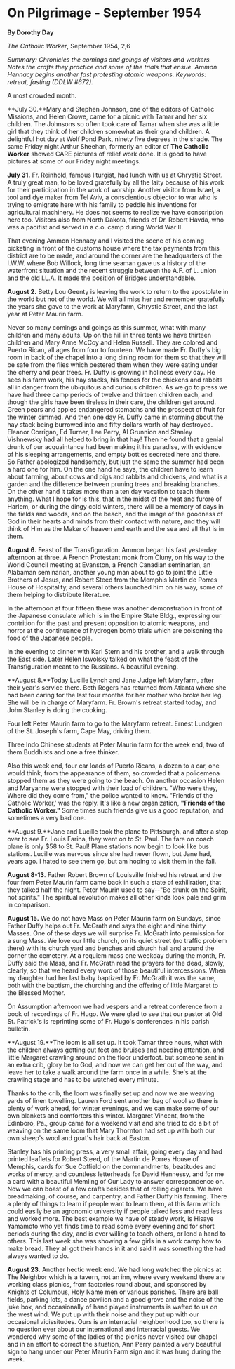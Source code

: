 On Pilgrimage - September 1954
==============================

**By Dorothy Day**

*The Catholic Worker*, September 1954, 2,6

*Summary: Chronicles the comings and goings of visitors and workers.
Notes the crafts they practice and some of the trials that ensue. Ammon
Hennacy begins another fast protesting atomic weapons. Keywords:
retreat, fasting (DDLW \#672).*

A most crowded month.

**July 30.**Mary and Stephen Johnson, one of the editors of Catholic
Missions, and Helen Crowe, came for a picnic with Tamar and her six
children. The Johnsons so often took care of Tamar when she was a little
girl that they think of her children somewhat as their grand children. A
delightful hot day at Wolf Pond Park, ninety five degrees in the shade.
The same Friday night Arthur Sheehan, formerly an editor of **The
Catholic Worker** showed CARE pictures of relief work done. It is good
to have pictures at some of our Friday night meetings.

**July 31.** Fr. Reinhold, famous liturgist, had lunch with us at
Chrystie Street. A truly great man, to be loved gratefully by all the
laity because of his work for their participation in the work of
worship. Another visitor from Israel, a tool and dye maker from Tel
Aviv, a conscientious objector to war who is trying to emigrate here
with his family to peddle his inventions for agricultural machinery. He
does not seems to realize we have conscription here too. Visitors also
from North Dakota, friends of Dr. Robert Havda, who was a pacifist and
served in a c.o. camp during World War II.

That evening Ammon Hennacy and I visited the scene of his coming
picketing in front of the customs house where the tax payments from this
district are to be made, and around the corner are the headquarters of
the I.W.W. where Bob Willock, long time seaman gave us a history of the
waterfront situation and the recent struggle between the A.F. of L.
union and the old I.L.A. It made the position of Bridges understandable.

**August 2.** Betty Lou Geenty is leaving the work to return to the
apostolate in the world but not of the world. We will all miss her and
remember gratefully the years she gave to the work at Maryfarm, Chrystie
Street, and the last year at Peter Maurin farm.

Never so many comings and goings as this summer, what with many children
and many adults. Up on the hill in three tents we have thirteen children
and Mary Anne McCoy and Helen Russell. They are colored and Puerto
Rican, all ages from four to fourteen. We have made Fr. Duffy's big room
in back of the chapel into a long dining room for them so that they will
be safe from the flies which pestered them when they were eating under
the cherry and pear trees. Fr. Duffy is growing in holiness every day.
He sees his farm work, his hay stacks, his fences for the chickens and
rabbits all in danger from the ubiquitous and curious children. As we go
to press we have had three camp periods of twelve and thirteen children
each, and though the girls have been tireless in their care, the
children get around. Green pears and apples endangered stomachs and the
prospect of fruit for the winter dimmed. And then one day Fr. Duffy came
in storming about the hay stack being burrowed into and fifty dollars
worth of hay destroyed. Eleanor Corrigan, Ed Turner, Lee Perry, Al
Grunnion and Stanley Vishnewsky had all helped to bring in that hay!
Then he found that a genial drunk of our acquaintance had been making it
his paradise, with evidence of his sleeping arrangements, and empty
bottles secreted here and there. So Father apologized handsomely, but
just the same the summer had been a hard one for him. On the one hand he
says, the children have to learn about farming, about cows and pigs and
rabbits and chickens, and what is a garden and the difference between
pruning trees and breaking branches. On the other hand it takes more
than a ten day vacation to teach them anything. What I hope for is this,
that in the midst of the heat and furore of Harlem, or during the dingy
cold winters, there will be a memory of days in the fields and woods,
and on the beach, and the image of the goodness of God in their hearts
and minds from their contact with nature, and they will think of Him as
the Maker of heaven and earth and the sea and all that is in them.

**August 6.** Feast of the Transfiguration. Ammon began his fast
yesterday afternoon at three. A French Protestant monk from Cluny, on
his way to the World Council meeting at Evanston, a French Canadian
seminarian, an Alabaman seminarian, another young man about to go to
joint the Little Brothers of Jesus, and Robert Steed from the Memphis
Martin de Porres House of Hospitality, and several others launched him
on his way, some of them helping to distribute literature.

In the afternoon at four fifteen there was another demonstration in
front of the Japanese consulate which is in the Empire State Bldg.,
expressing our contrition for the past and present opposition to atomic
weapons, and horror at the continuance of hydrogen bomb trials which are
poisoning the food of the Japanese people.

In the evening to dinner with Karl Stern and his brother, and a walk
through the East side. Later Helen Iswolsky talked on what the feast of
the Transfiguration meant to the Russians. A beautiful evening.

**August 8.**Today Lucille Lynch and Jane Judge left Maryfarm, after
their year's service there. Beth Rogers has returned from Atlanta where
she had been caring for the last four months for her mother who broke
her leg. She will be in charge of Maryfarm. Fr. Brown's retreat started
today, and John Stanley is doing the cooking.

Four left Peter Maurin farm to go to the Maryfarm retreat. Ernest
Lundgren of the St. Joseph's farm, Cape May, driving them.

Three Indo Chinese students at Peter Maurin farm for the week end, two
of them Buddhists and one a free thinker.

Also this week end, four car loads of Puerto Ricans, a dozen to a car,
one would think, from the appearance of them, so crowded that a
policemena stopped them as they were going to the beach. On another
occasion Helen and Maryanne were stopped with their load of children.
"Who were they, Where did they come from," the police wanted to know.
"Friends of the Catholic Worker,' was the reply. It's like a new
organization, **"Friends of the Catholic Worker."** Some times such
friends give us a good reputation, and sometimes a very bad one.

**August 9.**Jane and Lucille took the plane to Pittsburgh, and after a
stop over to see Fr. Louis Farina, they went on to St. Paul. The fare on
coach plane is only \$58 to St. Paul! Plane stations now begin to look
like bus stations. Lucille was nervous since she had never flown, but
Jane had, years ago. I hated to see them go, but am hoping to visit them
in the fall.

**August 8-13**. Father Robert Brown of Louisville fnished his retreat
and the four from Peter Maurin farm came back in such a state of
exhiliration, that they talked half the night. Peter Maurin used to
say--"Be drunk on the Spirit, not spirits." The spiritual revolution
makes all other kinds look pale and grim in comparison.

**August 15.** We do not have Mass on Peter Maurin farm on Sundays,
since Father Duffy helps out Fr. McGrath and says the eight and nine
thirty Masses. One of these days we will surprise Fr. McGrath into
permission for a sung Mass. We love our little church, on its quiet
street (no traffic problem there) with its church yard and benches and
church hall and around the corner the cemetery. At a requiem mass one
weekday during the month, Fr. Duffy said the Mass, and Fr. McGrath read
the prayers for the dead, slowly, clearly, so that we heard every word
of those beautiful intercessions. When my daughter had her last baby
baptized by Fr. McGrath it was the same, both with the baptism, the
churching and the offering of little Margaret to the Blessed Mother.

On Assumption afternoon we had vespers and a retreat conference from a
book of recordings of Fr. Hugo. We were glad to see that our pastor at
Old St. Patrick's is reprinting some of Fr. Hugo's conferences in his
parish bulletin.

**August 19.**The loom is all set up. It took Tamar three hours, what
with the children always getting cut feet and bruises and needing
attention, and little Margaret crawling around on the floor underfoot.
but someone sent in an extra crib, glory be to God, and now we can get
her out of the way, and leave her to take a walk around the farm once in
a while. She's at the crawling stage and has to be watched every minute.

Thanks to the crib, the loom was finally set up and now we are weaving
yards of linen towelling. Lauren Ford sent another bag of wool so there
is plenty of work ahead, for winter evenings, and we can make some of
our own blankets and comforters this winter. Margaret Vincent, from the
Edinboro, Pa., group came for a weekend visit and she tried to do a bit
of weaving on the same loom that Mary Thornton had set up with both our
own sheep's wool and goat's hair back at Easton.

Stanley has his printing press, a very small affair, going every day and
had printed leaflets for Robert Steed, of the Martin de Porres House of
Memphis, cards for Sue Coffield on the commandments, beatitudes and
works of mercy, and countless letterheads for David Hennessy, and for me
a card with a beautiful Memling of Our Lady to answer correspondence on.
Now we can boast of a few crafts besides that of rolling cigarets. We
have breadmaking, of course, and carpentry, and Father Duffy his
farming. There a plenty of things to learn if people want to learn them,
at this farm which could easily be an agronomic university if people
talked less and read less and worked more. The best example we have of
steady work, is Hisaye Yamamoto who yet finds time to read some every
evening and for short periods during the day, and is ever willing to
teach others, or lend a hand to others. This last week she was showing a
few girls in a work camp how to make bread. They all got their hands in
it and said it was something the had always wanted to do.

**August 23.** Another hectic week end. We had long watched the picnics
at The Neighbor which is a tavern, not an inn, where every weekend there
are working class picnics, from factories round about, and sponsored by
Knights of Columbus, Holy Name men or various parishes. There are ball
fields, parking lots, a dance pavilion and a good grove and the noise of
the juke box, and occasionally of hand played instruments is wafted to
us on the west wind. We put up with their noise and they put up with our
occasional vicissitudes. Ours is an interracial neighborhood too, so
there is no question ever about our international and interracial
guests. We wondered why some of the ladies of the picnics never visited
our chapel and in an effort to correct the situation, Ann Perry painted
a very beautiful sign to hang under our Peter Maurin Farm sign and it
was hung during the week.
